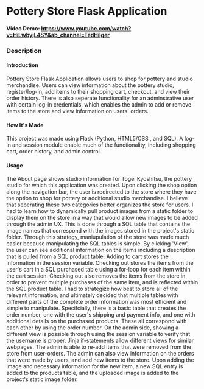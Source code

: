 # Pottery Store Flask Application
#### Video Demo: https://www.youtube.com/watch?v=HiLwbyjL4SY&ab_channel=TedHilger

### Description

#### Introduction
Pottery Store Flask Application allows users to shop for pottery and studio merchandise. Users can view information about the pottery studio, register/log-in, add items to their shopping cart, checkout, and view their order history. There is also seperate functionality for an adminstrative user with certain log-in credentials, which enables the admin to add or remove items to the store and view information on users' orders. 

#### How It's Made
This project was made using Flask (Python, HTML5/CSS , and SQL). A log-in and session module enable much of the functionality, including shopping cart, order history, and admin control. 

#### Usage
The About page shows studio information for Togei Kyoshitsu, the pottery studio for which this application was created. Upon clicking the shop option along the navigation bar, the user is redirected to the store where they have the option to shop for pottery or additional studio merchandise. I believe that seperating these two categories better organizes the store for users. I had to learn how to dynamically pull product images from a static folder to display them on the store in a way that would allow new images to be added through the admin UX. This is done through a SQL table that contains the image names that correspond with the images stored in the project's static folder. Through this strategy, maniupulation of the store was made much easier because manipulating the SQL tables is simple. 
By clicking 'View', the user can see additional information on the items including a description that is pulled from a SQL product table. Adding to cart stores the information in the session variable. Checking out stores the items from the user's cart in a SQL purchased table using a for-loop for each item within the cart session. Checking out also removes the items from the store in order to prevent multiple purchases of the same item, and is reflected within the SQL product table. I had to strategize how best to store all of the relevant information, and ultimately decided that multiple tables with different parts of the complete order information was most efficient and simple to manipulate. Specifcially, there is a basic table that creates the order number, one with the user's shipping and payment info, and one with additional details on the purchased products. These all correspond with each other by using the order number. 
On the admin side, showing a different view is possible through using the session variable to verify that the username is proper. Jinja if-statements allow different views for similar webpages. The admin is able to re-add items that were removed from the store from user-orders. The admin can also view information on the orders that were made by users, and add new items to the store. Upon adding the image and necessary information for the new item, a new SQL entry is added to the products table, and the uploaded image is added to the project's static image folder. 




